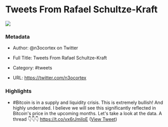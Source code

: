 # Tweets From Rafael Schultze-Kraft

![](https://pbs.twimg.com/profile_images/1543859266037190658/olP3xBcf.jpg)

### Metadata

- Author: @n3ocortex on Twitter
- Full Title: Tweets From Rafael Schultze-Kraft
- Category: #tweets


- URL: https://twitter.com/n3ocortex

### Highlights

- #Bitcoin is in a supply and liquidity crisis.
  This is extremely bullish! And highly underrated.
  I believe we will see this significantly reflected in Bitcoin's price in the upcoming months.
  Let's take a look at the data.
  A thread 👇👇👇 https://t.co/vx6rJmiloE ([View Tweet](https://twitter.com/search?q=%23Bitcoin%20is%20in%20a%20supply%20and%20liquidity%20crisis.%20%20This%20is%20extremely%20bullish%21%20And%20highly%20underrated.%20%20I%20believe%20we%20will%20see%20this%20significantly%20reflected%20in%20Bitcoin%27s%20price%20in%20the%20upcoming%20months.%20%20Let%27s%20take%20a%20look%20at%20the%20data.%20%20A%20thread%20%F0%9F%91%87%F0%9F%91%87%F0%9F%91%87%20ht%20%28from%3A%40n3ocortex%29))

